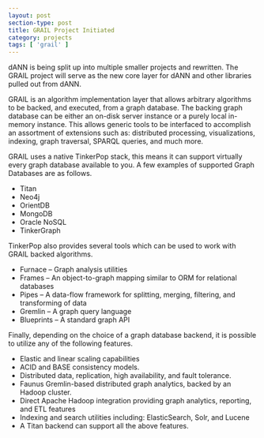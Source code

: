 ```yaml
---
layout: post
section-type: post
title: GRAIL Project Initiated
category: projects
tags: [ 'grail' ]
---
```


dANN is being split up into multiple smaller projects and rewritten. The GRAIL project will serve as the new core layer for dANN and other libraries pulled out from dANN.

GRAIL is an algorithm implementation layer that allows arbitrary algorithms to be backed, and executed, from a graph database. The backing graph database can be either an on-disk server instance or a purely local in-memory instance. This allows generic tools to be interfaced to accomplish an assortment of extensions such as: distributed processing, visualizations, indexing, graph traversal, SPARQL queries, and much more.

GRAIL uses a native TinkerPop stack, this means it can support virtually every graph database available to you. A few examples of supported Graph Databases are as follows.

* Titan
* Neo4j
* OrientDB
* MongoDB
* Oracle NoSQL
* TinkerGraph

TinkerPop also provides several tools which can be used to work with GRAIL backed algorithms.

* Furnace – Graph analysis utilities
* Frames – An object-to-graph mapping similar to ORM for relational databases
* Pipes – A data-flow framework for splitting, merging, filtering, and transforming of data
* Gremlin – A graph query language
* Blueprints – A standard graph API

Finally, depending on the choice of a graph database backend, it is possible to utilize any of the following features.

* Elastic and linear scaling capabilities
* ACID and BASE consistency models.
* Distributed data, replication, high availability, and fault tolerance.
* Faunus Gremlin-based distributed graph analytics, backed by an Hadoop cluster.
* Direct Apache Hadoop integration providing graph analytics, reporting, and ETL features
* Indexing and search utilities including: ElasticSearch, Solr, and Lucene
* A Titan backend can support all the above features.
